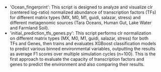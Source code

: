 - 'Ocean_fingerprint': This script is designed to analyze and visualize clr (centered log-ratio) normalized abundance of transcription factors (TFs) for different matrix types (MX, M0, M1, guidi, salazar, stress) and different metagenomic sources (Tara Oceans, Human Gut, Lake Water and Farmland Soil).
- 'initial_prediction_tfs_genes.py': This script performs clr normalization on different matrix types (MX, M0, M1, guidi, salazar, stress) for both TFs and Genes, then trains and evaluates XGBoost classification models to predict various binned environmental variables, outputting the results as average F1 scores over multiple simulation cycles (n=100). This is the first approach to evaluate the capacity of transcription factors and genes to predict the environment and also comparing their results.

